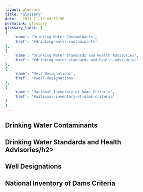 ```yaml
---
layout: glossary
title: "Glossary"
date:   2013-11-19 09:52:50
permalink: glossary
glossary_links: [
{
    'name': 'Drinking Water Contaminants',
    'href': '#drinking-water-contaminants'
},
{
    'name': 'Drinking Water Standards and Health Advisories',
    'href': '#drinking-water-standards-and-health-advisories'
},
{
    'name': 'Well Designations',
    'href': '#well-designations'
},
{
    'name': 'National Inventory of Dams Criteria',
    'href': '#national-inventory-of-dams-criteria'
}
]
---
```



<a name="drinking-water-contaminants" id="drinking-water-contaminants"></a>
<h2>Drinking Water Contaminants</h2>

<a name="drinking-water-standards-and-health-advisories" id="Drinking Water Standards and Health Advisories"></a>
<h2>Drinking Water Standards and Health Advisories/h2>

<a name="well-designations" id="Well Designations"></a>
<h2>Well Designations</h2>

<a name="national-inventory-of-dams-criteria" id="Drinking Water Contaminants"></a>
<h2>National Inventory of Dams Criteria</h2>